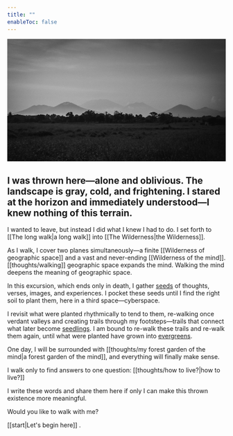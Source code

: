 ```yaml
---
title: ""
enableToc: false
---
```

![Banner](files/banner.jpg)
<h2>I was thrown here—alone and oblivious. The landscape is gray, cold, and frightening. I stared at the horizon and immediately understood—I knew nothing of this terrain.</h2>

I wanted to leave, but instead I did what I knew I had to do. I set forth to [[The long walk|a long walk]] into [[The Wilderness|the Wilderness]].

As I walk, I cover two planes simultaneously—a finite [[Wilderness of geographic space]] and a vast and never-ending [[Wilderness of the mind]]. [[thoughts/walking]] geographic space expands the mind. Walking the mind deepens the meaning of geographic space.

In this excursion, which ends only in death, I gather [seeds](tags/seeds) of thoughts, verses, images, and experiences. I pocket these seeds until I find the right soil to plant them, here in a third space—cyberspace.

I revisit what were planted rhythmically to tend to them, re-walking once verdant valleys and creating trails through my footsteps—trails that connect what later become [seedlings](tags/seedlings). I am bound to re-walk these trails and re-walk them again, until what were planted have grown into [evergreens](tags/evergreens).

One day, I will be surrounded with [[thoughts/my forest garden of the mind|a forest garden of the mind]], and everything will finally make sense.

I walk only to find answers to one question: [[thoughts/how to live?|how to live?]]

I write these words and share them here if only I can make this thrown existence more meaningful.

Would you like to walk with me?

[[start|Let's begin here]] .
